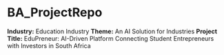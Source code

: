 # BA_ProjectRepo

**Industry:** Education Industry
**Theme:** An AI Solution for Industries
**Project Title:** EduPreneur: AI-Driven Platform Connecting Student Entrepreneurs with Investors in South Africa

